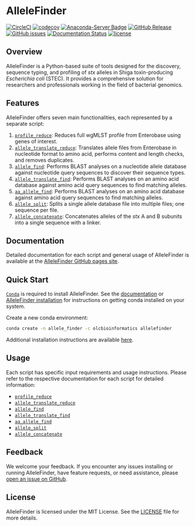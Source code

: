 # AlleleFinder

[![CircleCI](https://circleci.com/gh/OLC-Bioinformatics/AlleleFinder/tree/main.svg?style=shield)](https://circleci.com/gh/OLC-LOC-Bioinformatics/AlleleFinder/tree/main)
[![codecov](https://codecov.io/gh/OLC-Bioinformatics/AlleleFinder/branch/main/graph/badge.svg?token=Z6SSEJV9GU)](https://codecov.io/gh/OLC-Bioinformatics/AlleleFinder)
[![Anaconda-Server Badge](https://img.shields.io/badge/install%20with-conda-brightgreen)](https://anaconda.org/olcbioinformatics/allelefinder)
[![GitHub Release](https://img.shields.io/github/v/release/OLC-Bioinformatics/AlleleFinder?display_name=release&label=version&color=%20dark%20green
)](https://github.com/OLC-Bioinformatics/AlleleFinder/releases)
[![GitHub issues](https://img.shields.io/github/issues/OLC-Bioinformatics/AlleleFinder)](https://github.com/OLC-LOC-Bioinformatics/AlleleFinder/issues)
[![Documentation Status](https://readthedocs.org/projects/pip/badge/?version=stable)](https://OLC-Bioinformatics.github.io/AlleleFinder/?badge=stable)
[![license](https://img.shields.io/badge/license-MIT-brightgreen)](https://github.com/OLC-Bioinformatics/AlleleFinder/blob/main/LICENSE)

## Overview

AlleleFinder is a Python-based suite of tools designed for the discovery, sequence typing, and profiling of _stx_ alleles in Shiga toxin-producing _Escherichia coli_ (STEC). It provides a comprehensive solution for researchers and professionals working in the field of bacterial genomics.

## Features

AlleleFinder offers seven main functionalities, each represented by a separate script:

1. [`profile_reduce`](https://olc-bioinformatics.github.io/AlleleFinder/profile_reduce): Reduces full wgMLST profile from Enterobase using genes of interest.
2. [`allele_translate_reduce`](https://olc-bioinformatics.github.io/AlleleFinder/allele_translate_reduce): Translates allele files from Enterobase in nucleotide format to amino acid, performs content and length checks, and removes duplicates.
3. [`allele_find`](https://olc-bioinformatics.github.io/AlleleFinder/allele_find): Performs BLAST analyses on a nucleotide allele database against nucleotide query sequences to discover their sequence types.
4. [`allele_translate_find`](https://olc-bioinformatics.github.io/AlleleFinder/allele_translate_find): Performs BLAST analyses on an amino acid database against amino acid query sequences to find matching alleles.
5. [`aa_allele_find`](https://olc-bioinformatics.github.io/AlleleFinder/aa_allele_find): Performs BLAST analyses on an amino acid database against amino acid query sequences to find matching alleles.
6. [`allele_split`](https://olc-bioinformatics.github.io/AlleleFinder/allele_split): Splits a single allele database file into multiple files; one sequence per file.
7. [`allele_concatenate`](https://olc-bioinformatics.github.io/AlleleFinder/allele_concatenate): Concatenates alleles of the _stx_ A and B subunits into a single sequence with a linker.

## Documentation

Detailed documentation for each script and general usage of AlleleFinder is available at the [AlleleFinder GitHub pages site](https://olc-bioinformatics.github.io/AlleleFinder/).

## Quick Start

[`Conda`](https://docs.conda.io/en/latest/) is required to install AlleleFinder. See the [documentation](http://bioconda.github.io/) or [AlleleFinder installation](https://olc-bioinformatics.github.io/AlleleFinder/install/) for instructions on getting conda installed on your system.

Create a new conda environment:

```bash
conda create -n allele_finder -c olcbioinformatics allelefinder
```

Additional installation instructions are available [here](https://olc-bioinformatics.github.io/AlleleFinder/installation).

## Usage

Each script has specific input requirements and usage instructions. Please refer to the respective documentation for each script for detailed information:

- [`profile_reduce`](https://olc-bioinformatics.github.io/AlleleFinder/profile_reduce)
- [`allele_translate_reduce`](https://olc-bioinformatics.github.io/AlleleFinder/allele_translate_reduce)
- [`allele_find`](https://olc-bioinformatics.github.io/AlleleFinder/allele_find)
- [`allele_translate_find`](https://olc-bioinformatics.github.io/AlleleFinder/allele_translate_find)
- [`aa_allele_find`](https://olc-bioinformatics.github.io/AlleleFinder/aa_allele_find)
- [`allele_split`](https://olc-bioinformatics.github.io/AlleleFinder/allele_split)
- [`allele_concatenate`](https://olc-bioinformatics.github.io/AlleleFinder/allele_concatenate)

## Feedback

We welcome your feedback. If you encounter any issues installing or running AlleleFinder, have feature requests, or need assistance, please [open an issue on GitHub](https://github.com/OLC-Bioinformatics/AlleleFinder/issues/new/choose).

## License

AlleleFinder is licensed under the MIT License. See the [LICENSE](https://github.com/OLC-Bioinformatics/AlleleFinder/blob/main/LICENSE) file for more details.